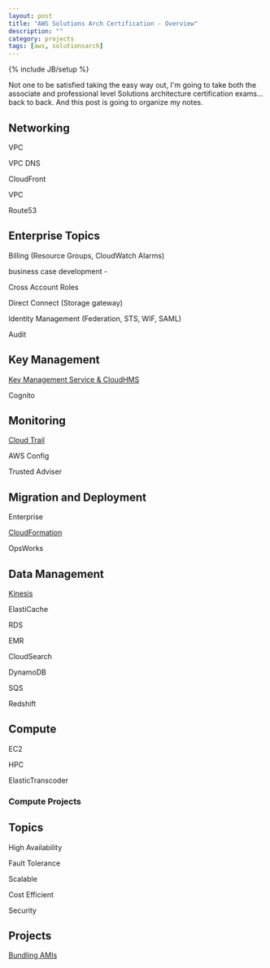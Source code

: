 ```yaml
---
layout: post
title: "AWS Solutions Arch Certification - Overview"
description: ""
category: projects
tags: [aws, solutionsarch]
---
```

{% include JB/setup %}

Not one to be satisfied taking the easy way out, I'm going to take both the associate and professional level Solutions architecture certification exams... back to back. And this post is going to organize my notes.





## Networking
VPC

VPC DNS

CloudFront

VPC

Route53

## Enterprise Topics

Billing (Resource Groups, CloudWatch Alarms)

business case development - 

Cross Account Roles

Direct Connect (Storage gateway)

Identity Management (Federation, STS, WIF, SAML)

Audit


## Key Management
[Key Management Service & CloudHMS](/posts/aws-solutions-arch-kms-hsm)

Cognito

## Monitoring
[Cloud Trail](/posts/aws-solutions-arch-cloudtrail)

AWS Config

Trusted Adviser

## Migration and Deployment

Enterprise 

[CloudFormation]()

OpsWorks

## Data Management

[Kinesis](/posts/aws-solutions-arch-kinesis)

ElastiCache

RDS

EMR

CloudSearch

DynamoDB

SQS

Redshift

## Compute
EC2

HPC

ElasticTranscoder

### Compute Projects


## Topics
High Availability

Fault Tolerance

Scalable

Cost Efficient

Security

## Projects
[Bundling AMIs](/projects/aws-project-bundling-amis)

